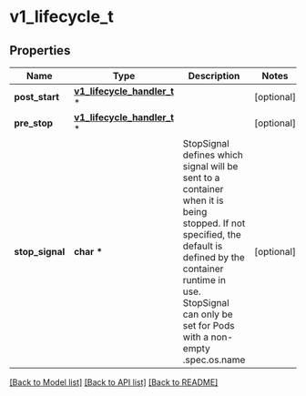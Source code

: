 # v1_lifecycle_t

## Properties
Name | Type | Description | Notes
------------ | ------------- | ------------- | -------------
**post_start** | [**v1_lifecycle_handler_t**](v1_lifecycle_handler.md) \* |  | [optional] 
**pre_stop** | [**v1_lifecycle_handler_t**](v1_lifecycle_handler.md) \* |  | [optional] 
**stop_signal** | **char \*** | StopSignal defines which signal will be sent to a container when it is being stopped. If not specified, the default is defined by the container runtime in use. StopSignal can only be set for Pods with a non-empty .spec.os.name | [optional] 

[[Back to Model list]](../README.md#documentation-for-models) [[Back to API list]](../README.md#documentation-for-api-endpoints) [[Back to README]](../README.md)


